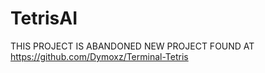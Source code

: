 # TetrisAI

THIS PROJECT IS ABANDONED
NEW PROJECT FOUND AT https://github.com/Dymoxz/Terminal-Tetris
